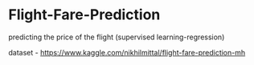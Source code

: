 # Flight-Fare-Prediction

predicting the price of the flight (supervised learning-regression)

dataset - https://www.kaggle.com/nikhilmittal/flight-fare-prediction-mh
